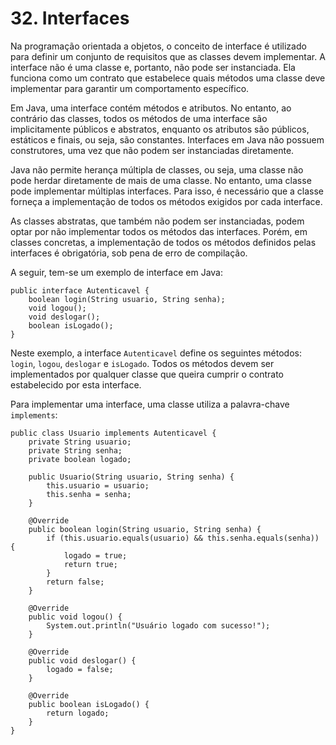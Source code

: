 # 32. Interfaces

Na programação orientada a objetos, o conceito de interface é utilizado para definir um conjunto de requisitos que as classes devem implementar. A interface não é uma classe e, portanto, não pode ser instanciada. Ela funciona como um contrato que estabelece quais métodos uma classe deve implementar para garantir um comportamento específico.

Em Java, uma interface contém métodos e atributos. No entanto, ao contrário das classes, todos os métodos de uma interface são implicitamente públicos e abstratos, enquanto os atributos são públicos, estáticos e finais, ou seja, são constantes. Interfaces em Java não possuem construtores, uma vez que não podem ser instanciadas diretamente.

Java não permite herança múltipla de classes, ou seja, uma classe não pode herdar diretamente de mais de uma classe. No entanto, uma classe pode implementar múltiplas interfaces. Para isso, é necessário que a classe forneça a implementação de todos os métodos exigidos por cada interface.

As classes abstratas, que também não podem ser instanciadas, podem optar por não implementar todos os métodos das interfaces. Porém, em classes concretas, a implementação de todos os métodos definidos pelas interfaces é obrigatória, sob pena de erro de compilação.

A seguir, tem-se um exemplo de interface em Java:

```
public interface Autenticavel {
    boolean login(String usuario, String senha);
    void logou();
    void deslogar();
    boolean isLogado();
}
```

Neste exemplo, a interface `Autenticavel` define os seguintes métodos: `login`, `logou`, `deslogar` e `isLogado`. Todos os métodos devem ser implementados por qualquer classe que queira cumprir o contrato estabelecido por esta interface.

Para implementar uma interface, uma classe utiliza a palavra-chave `implements`:

```
public class Usuario implements Autenticavel {
    private String usuario;
    private String senha;
    private boolean logado;

    public Usuario(String usuario, String senha) {
        this.usuario = usuario;
        this.senha = senha;
    }

    @Override
    public boolean login(String usuario, String senha) {
        if (this.usuario.equals(usuario) && this.senha.equals(senha)) {
            logado = true;
            return true;
        }
        return false;
    }

    @Override
    public void logou() {
        System.out.println("Usuário logado com sucesso!");
    }

    @Override
    public void deslogar() {
        logado = false;
    }

    @Override
    public boolean isLogado() {
        return logado;
    }
}
```
